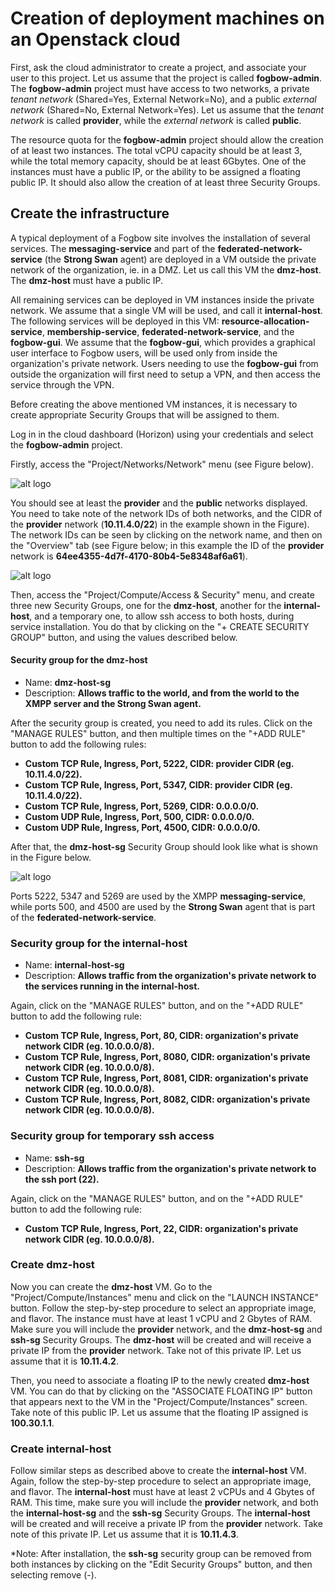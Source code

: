 # Creation of deployment machines on an Openstack cloud

First, ask the cloud administrator to create a project, and associate your user to this project.
Let us assume that the project is called **fogbow-admin**. The **fogbow-admin** project must have
access to two networks, a private *tenant network* (Shared=Yes, External Network=No), and a public
*external network* (Shared=No, External Network=Yes). Let us assume that the *tenant network* is
called **provider**, while the *external network* is called **public**.

The resource quota for the **fogbow-admin** project should allow the creation of at least 
two instances. The total vCPU capacity should be at least 3, while the total memory capacity,
should be at least 6Gbytes. One of the instances must have a public IP, or the ability to be
assigned a floating public  IP. It should also allow the creation of at least three Security
Groups.

## Create the infrastructure

A typical deployment of a Fogbow site involves the installation of several services. The **messaging-service**
and part of the **federated-network-service** (the **Strong Swan** agent) are deployed in a VM outside the 
private network of the organization, ie. in a DMZ. Let us call this VM the **dmz-host**. The **dmz-host** must 
have a public IP.
 
All remaining services can be deployed in VM instances inside the private network. We assume that a 
single VM will be used, and call it **internal-host**. The following services will be deployed in this VM:
**resource-allocation-service**, **membership-service**, **federated-network-service**,
and the **fogbow-gui**. We assume that the **fogbow-gui**, which provides a graphical user interface to Fogbow
users, will be used only from inside the organization's private network. Users needing to use the **fogbow-gui**
from outside the organization will first need to setup a VPN, and then access the service through the VPN.

Before creating the above mentioned VM instances, it is necessary to create appropriate Security Groups that will
be assigned to them.

Log in in the cloud dashboard (Horizon) using your credentials and select the **fogbow-admin** project. 

Firstly, access the "Project/Networks/Network" menu (see Figure below).

![alt logo](../images/fogbow-ms/provider-network-screen.png "Provider Network")

You should see at least the **provider**  and the **public** networks displayed. You need to take note of 
the network IDs of both networks, and the CIDR of the **provider** network (**10.11.4.0/22**)
in the example shown in the Figure). The network IDs can be seen by clicking on the network name,
and then on the "Overview" tab (see Figure below; in this example the ID of the **provider** network
is **64ee4355-4d7f-4170-80b4-5e8348af6a61**).

![alt logo](../images/fogbow-ms/network-overview-screen.png "Network Overview")

Then, access the "Project/Compute/Access & Security" menu, and create three new Security Groups, one for the
**dmz-host**, another for the **internal-host**, and a temporary one, to allow ssh access to both hosts,
during service installation. You do that by clicking on the "+ CREATE SECURITY GROUP"
button, and using the values described below.
 
#### Security group for the **dmz-host**

* Name: **dmz-host-sg**
* Description: **Allows traffic to the world, and from the world to the XMPP server and the Strong Swan agent.**

After the security group is created, you need to add its rules. Click on the "MANAGE RULES" button, 
and then multiple times on the "+ADD RULE" button to add the following rules:

* **Custom TCP Rule, Ingress, Port, 5222, CIDR: provider CIDR (eg. 10.11.4.0/22).**
* **Custom TCP Rule, Ingress, Port, 5347, CIDR: provider CIDR (eg. 10.11.4.0/22).**
* **Custom TCP Rule, Ingress, Port, 5269, CIDR: 0.0.0.0/0.**
* **Custom UDP Rule, Ingress, Port, 500, CIDR: 0.0.0.0/0.**
* **Custom UDP Rule, Ingress, Port, 4500, CIDR: 0.0.0.0/0.**

After that, the **dmz-host-sg** Security Group should look like what is shown in the Figure below.

![alt logo](../images/fogbow-ms/dmz-host-sg-screenshot.png "Security Group of the dmz-host")

Ports 5222, 5347 and 5269 are used by the XMPP **messaging-service**, while ports 500, and 4500 are 
used by the **Strong Swan** agent that is part of the **federated-network-service**.

### Security group for the **internal-host**

* Name: **internal-host-sg**
* Description: **Allows traffic from the organization's private network to the services running in
the internal-host.**

Again, click on the "MANAGE RULES" button, and on the "+ADD RULE" button to add the following rule:

* **Custom TCP Rule, Ingress, Port, 80, CIDR: organization's private network CIDR (eg. 10.0.0.0/8).**
* **Custom TCP Rule, Ingress, Port, 8080, CIDR: organization's private network CIDR (eg. 10.0.0.0/8).**
* **Custom TCP Rule, Ingress, Port, 8081, CIDR: organization's private network CIDR (eg. 10.0.0.0/8).**
* **Custom TCP Rule, Ingress, Port, 8082, CIDR: organization's private network CIDR (eg. 10.0.0.0/8).**

### Security group for temporary ssh access

* Name: **ssh-sg**
* Description: **Allows traffic from the organization's private network to the ssh port (22).**

Again, click on the "MANAGE RULES" button, and on the "+ADD RULE" button to add the following rule:

* **Custom TCP Rule, Ingress, Port, 22, CIDR: organization's private network CIDR (eg. 10.0.0.0/8).**

### Create **dmz-host**

Now you can create the **dmz-host** VM. Go to the "Project/Compute/Instances" menu and click on the 
"LAUNCH INSTANCE" button. Follow the step-by-step procedure to select an appropriate image, and flavor.
The instance must have at least 1 vCPU and 2 Gbytes of RAM. Make sure you will include the **provider**
network, and the **dmz-host-sg** and **ssh-sg** Security Groups. The **dmz-host** will be created and
will receive a private IP from the **provider** network. Take not of this private IP. Let us assume
that it is **10.11.4.2**.

Then, you need to associate a floating IP to the newly created **dmz-host** VM. You can do that by
clicking on the "ASSOCIATE FLOATING IP" button that appears next to the VM in the "Project/Compute/Instances"
screen. Take note of this public IP. Let us assume that the floating IP assigned is **100.30.1.1**.

### Create **internal-host**

Follow similar steps as described above to create the **internal-host** VM. Again, follow the step-by-step procedure
to select an appropriate image, and flavor. The **internal-host** must have at least 2 vCPUs and 4 Gbytes of RAM.
This time, make sure you will include the **provider** network, and both the **internal-host-sg** and the **ssh-sg**
Security Groups. The **internal-host** will be created and will receive a private IP from the **provider** network. 
Take note of this private IP. Let us assume that it is **10.11.4.3**.

*Note: After installation, the **ssh-sg** security group can be removed from both instances by clicking
on the "Edit Security Groups" button, and then selecting remove (-).
